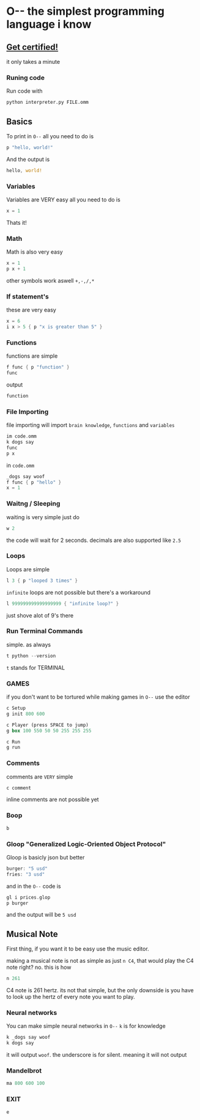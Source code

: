 # O-- the simplest programming language i know


## [Get certified!](https://mateo-cogeanu.github.io/o--_cert/)
it only takes a minute

### Runing code
Run code with

```bash
python interpreter.py FILE.omm
```

## Basics
To print in `O--` all you need to do is

```rs
p "hello, world!"
```
And the output is

```rs
hello, world!
```

### Variables
Variables are VERY easy all you need to do is

```rs
x = 1
```

Thats it!

### Math
Math is also very easy

```rs
x = 1
p x + 1
```
other symbols work aswell `+,-,/,*`

### If statement's
these are very easy

```rs
x = 6
i x > 5 { p "x is greater than 5" }
```

### Functions
functions are simple

```rs
f func { p "function" }
func
```

output

```rs
function
```

### File Importing
file importing will import `brain knowledge`, `functions` and `variables`
```rs
im code.omm
k dogs say
func
p x
```

in `code.omm`
```rs
_dogs say woof
f func { p "hello" }
x = 1
``` 

### Waitng / Sleeping

waiting is very simple just do

```rs
w 2
```
the code will wait for 2 seconds. decimals are also supported like `2.5`

### Loops
Loops are simple

```rs
l 3 { p "looped 3 times" }
```

`infinite` loops are not possible but there's a workaround

```rs
l 999999999999999999 { "infinite loop?" }
```

just shove alot of 9's there

### Run Terminal Commands
simple. as always

```rs
t python --version
```
`t` stands for TERMINAL

### GAMES
if you don't want to be tortured while making games in `O--` use the editor
```rs
c Setup
g init 800 600

c Player (press SPACE to jump)
g box 100 550 50 50 255 255 255

c Run
g run
```

### Comments
comments are `VERY` simple

```rs
c comment
```
inline comments are not possible yet

### Boop
```rs
b
```

### Gloop "Generalized Logic-Oriented Object Protocol"
Gloop is basicly json but better

```rs
burger: "5 usd"
fries: "3 usd"
```
and in the `O--` code is
```rs
gl i prices.glop
p burger
```
and the output will be `5 usd`

## Musical Note
First thing, if you want it to be easy use the music editor.

making a musical note is not as simple as just `n C4`, that would play the C4 note right? no. this is how

```rs
n 261
```
C4 note is 261 hertz. its not that simple, but the only downside is you have to look up the hertz of every note you want to play.

### Neural networks
You can make simple neural networks in `O--`
`k` is for knowledge

```rs
k _dogs say woof
k dogs say
```
it will output `woof`. 
the underscore is for silent. meaning it will not output

### Mandelbrot
```rs
ma 800 600 100
```

### EXIT
```rs
e
```
